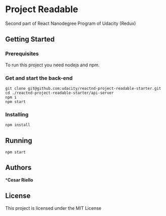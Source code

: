# Project Readable

Second part of React Nanodegree Program of Udacity (Redux)

## Getting Started

### Prerequisites
To run this project you need nodejs and npm.

### Get and start the back-end

```
git clone git@github.com:udacity/reactnd-project-readable-starter.git
cd ./reactnd-project-readable-starter/api-server
npm i
npm start
```

### Installing

```
npm install
```

## Running

```
npm start
```

## Authors

***Cesar Riello**

## License

This project is licensed under the MIT License
